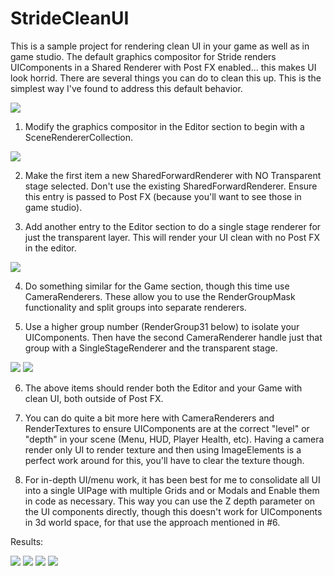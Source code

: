 # StrideCleanUI

This is a sample project for rendering clean UI in your game as well as in game studio. The default graphics compositor for Stride renders UIComponents in a Shared Renderer with Post FX enabled... this makes UI look horrid. There are several things you can do to clean this up. This is the simplest way I've found to address this default behavior.

 <img src="CleanGraphicsCompositor.png">

1) Modify the graphics compositor in the Editor section to begin with a SceneRendererCollection. 

 <img src="EditorRenderer.png">

2) Make the first item a new SharedForwardRenderer with NO Transparent stage selected. Don't use the existing SharedForwardRenderer. Ensure this entry is passed to Post FX (because you'll want to see those in game studio).

3) Add another entry to the Editor section to do a single stage renderer for just the transparent layer. This will render your UI clean with no Post FX in the editor.

 <img src="CustomSharedRenderer.png">

4) Do something similar for the Game section, though this time use CameraRenderers. These allow you to use the RenderGroupMask functionality and split groups into separate renderers.

5) Use a higher group number (RenderGroup31 below) to isolate your UIComponents. Then have the second CameraRenderer handle just that group with a SingleStageRenderer and the transparent stage.

 <img src="GameRenderer_0.png">
 
 <img src="GameRenderer_1.png">
 
 6) The above items should render both the Editor and your Game with clean UI, both outside of Post FX. 
 
 7) You can do quite a bit more here with CameraRenderers and RenderTextures to ensure UIComponents are at the correct "level" or "depth" in your scene (Menu, HUD, Player Health, etc). Having a camera render only UI to render texture and then using ImageElements is a perfect work around for this, you'll have to clear the texture though.
 
 8) For in-depth UI/menu work, it has been best for me to consolidate all UI into a single UIPage with multiple Grids and or Modals and Enable them in code as necessary. This way you can use the Z depth parameter on the UI components directly, though this doesn't work for UIComponents in 3d world space, for that use the approach mentioned in #6.
 
 Results:
 
  <img src="DefaultEditor.png">
  
  <img src="DefaultUIRendering.png">
  
  <img src="ModifiedEditor.png">
  
  <img src="ModifiedUIRendering.png">
